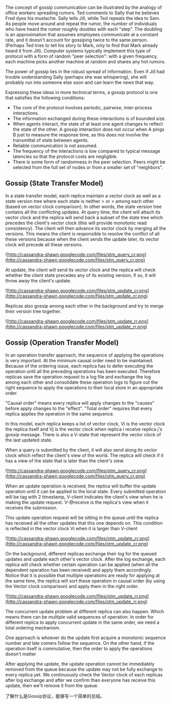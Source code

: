 The concept of gossip communication can be illustrated by the analogy of office workers spreading rumors. Ted comments to Sally that he believes Fred dyes his mustache. Sally tells Jill, while Ted repeats the idea to Sam. As people move around and repeat the rumor, the number of individuals who have heard the rumor roughly doubles with each "step". The doubling is an approximation that assumes employees communicate at a constant rate, and it doesn't account for gossiping twice to the same person. (Perhaps Ted tries to tell his story to Mark, only to find that Mark already heard it from Jill). Computer systems typically implement this type of protocol with a form of random "peer selection": with a given frequency, each machine picks another machine at random and shares any hot rumors.

The power of gossip lies in the robust spread of information. Even if Jill had trouble understanding Sally (perhaps she was whispering), she will probably run into someone else soon and can learn the news that way.

Expressing these ideas in more technical terms, a gossip protocol is one that satisfies the following conditions:

  * The core of the protocol involves periodic, pairwise, inter-process interactions.
  * The information exchanged during these interactions is of bounded size.
  * When agents interact, the state of at least one agent changes to reflect the state of the other. A gossip interaction does not occur when A pings B just to measure the response time, as this does not involve the transmittal of state between agents.
  * Reliable communication is not assumed.
  * The frequency of the interactions is low compared to typical message latencies so that the protocol costs are negligible.
  * There is some form of randomness in the peer selection. Peers might be selected from the full set of nodes or from a smaller set of "neighbors".


## Gossip (State Transfer Model) ##
In a state transfer model, each replica maintain a vector clock as well as a state version tree where each state is neither > or < among each other (based on vector clock comparison). In other words, the state version tree contains all the conflicting updates.
At query time, the client will attach its vector clock and the replica will send back a subset of the state tree which precedes the client's vector clock (this will provide monotonic read consistency). The client will then advance its vector clock by merging all the versions. This means the client is responsible to resolve the conflict of all these versions because when the client sends the update later, its vector clock will precede all these versions.

![http://cassandra-shawn.googlecode.com/files/stm_query_cr.png](http://cassandra-shawn.googlecode.com/files/stm_query_cr.png)

At update, the client will send its vector clock and the replica will check whether the client state precedes any of its existing version, if so, it will throw away the client's update.

![http://cassandra-shawn.googlecode.com/files/stm_update_cr.png](http://cassandra-shawn.googlecode.com/files/stm_update_cr.png)

Replicas also gossip among each other in the background and try to merge their version tree together.

![http://cassandra-shawn.googlecode.com/files/stm_update_rr.png](http://cassandra-shawn.googlecode.com/files/stm_update_rr.png)

## Gossip (Operation Transfer Model) ##

In an operation transfer approach, the sequence of applying the operations is very important. At the minimum causal order need to be maintained. Because of the ordering issue, each replica has to defer executing the operation until all the preceding operations has been executed. Therefore replicas save the operation request to a log file and exchange the log among each other and consolidate these operation logs to figure out the right sequence to apply the operations to their local store in an appropriate order.

"Causal order" means every replica will apply changes to the "causes" before apply changes to the "effect". "Total order" requires that every replica applies the operation in the same sequence.

In this model, each replica keeps a list of vector clock, Vi is the vector clock the replica itself and Vj is the vector clock when replica i receive replica j's gossip message. There is also a V-state that represent the vector clock of the last updated state.

When a query is submitted by the client, it will also send along its vector clock which reflect the client's view of the world. The replica will check if it has a view of the state that is later than the client's view.

![http://cassandra-shawn.googlecode.com/files/otm_query_cr.png](http://cassandra-shawn.googlecode.com/files/otm_query_cr.png)

When an update operation is received, the replica will buffer the update operation until it can be applied to the local state. Every submitted operation will be tag with 2 timestamp, V-client indicates the client's view when he is making the update request. V-@receive is the replica's view when it receives the submission.

This update operation request will be sitting in the queue until the replica has received all the other updates that this one depends on. This condition is reflected in the vector clock Vi when it is larger than V-client

![http://cassandra-shawn.googlecode.com/files/otm_update_cr.png](http://cassandra-shawn.googlecode.com/files/otm_update_cr.png)

On the background, different replicas exchange their log for the queued updates and update each other's vector clock. After the log exchange, each replica will check whether certain operation can be applied (when all the dependent operation has been received) and apply them accordingly. Notice that it is possible that multiple operations are ready for applying at the same time, the replica will sort these operation in causal order (by using the Vector clock comparison) and apply them in the right order.

![http://cassandra-shawn.googlecode.com/files/otm_update_rr.png](http://cassandra-shawn.googlecode.com/files/otm_update_rr.png)

The concurrent update problem at different replica can also happen. Which means there can be multiple valid sequences of operation. In order for different replica to apply concurrent update in the same order, we need a total ordering mechanism.

One approach is whoever do the update first acquire a monotonic sequence number and late comers follow the sequence. On the other hand, if the operation itself is commutative, then the order to apply the operations doesn't matter

After applying the update, the update operation cannot be immediately removed from the queue because the update may not be fully exchange to every replica yet. We continuously check the Vector clock of each replicas after log exchange and after we confirm than everyone has receive this update, then we'll remove it from the queue.

了解什么是Gossip协议，能够写一个简单的总结。